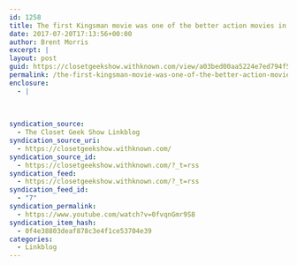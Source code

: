```yaml
---
id: 1258
title: The first Kingsman movie was one of the better action movies in years, this trailer has me amped for the sequel
date: 2017-07-20T17:13:56+00:00
author: Brent Morris
excerpt: |
layout: post
guid: https://closetgeekshow.withknown.com/view/a03bed00aa5224e7ed794f55847df790
permalink: /the-first-kingsman-movie-was-one-of-the-better-action-movies-in-years-this-trailer-has-me-amped-for-the-sequel/
enclosure:
  - |
    
    
    
syndication_source:
  - The Closet Geek Show Linkblog
syndication_source_uri:
  - https://closetgeekshow.withknown.com/
syndication_source_id:
  - https://closetgeekshow.withknown.com/?_t=rss
syndication_feed:
  - https://closetgeekshow.withknown.com/?_t=rss
syndication_feed_id:
  - "7"
syndication_permalink:
  - https://www.youtube.com/watch?v=0fvqnGmr9S8
syndication_item_hash:
  - 0f4e38803deaf878c3e4f1ce53704e39
categories:
  - Linkblog
---
```

<div class="known-bookmark">
</div>

<div>
</div>